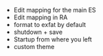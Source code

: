 - Edit mapping for the main ES
- Edit mapping in RA
- format to exfat by default
- shutdown + save
- Startup from where you left
- custom theme

